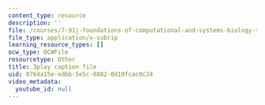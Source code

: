 ```yaml
---
content_type: resource
description: ''
file: /courses/7-91j-foundations-of-computational-and-systems-biology-spring-2014/0764a15eedbb5e5c88820d19fcac0c24_RBPcKbEvK3U.vtt
file_type: application/x-subrip
learning_resource_types: []
ocw_type: OCWFile
resourcetype: Other
title: 3play caption file
uid: 0764a15e-edbb-5e5c-8882-0d19fcac0c24
video_metadata:
  youtube_id: null
---
```

